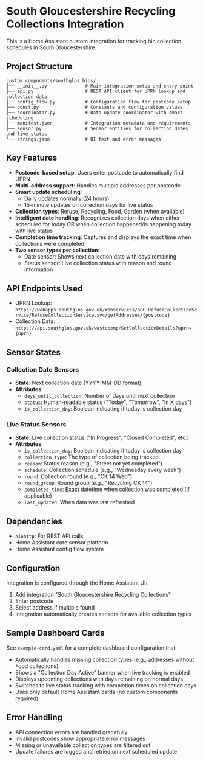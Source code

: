 # South Gloucestershire Recycling Collections Integration

This is a Home Assistant custom integration for tracking bin collection schedules in South Gloucestershire.

## Project Structure

```
custom_components/southglos_bins/
├── __init__.py              # Main integration setup and entry point
├── api.py                   # REST API client for UPRN lookup and collection data
├── config_flow.py           # Configuration flow for postcode setup
├── const.py                 # Constants and configuration values
├── coordinator.py           # Data update coordinator with smart scheduling
├── manifest.json            # Integration metadata and requirements
├── sensor.py                # Sensor entities for collection dates and live status
└── strings.json             # UI text and error messages
```

## Key Features

- **Postcode-based setup**: Users enter postcode to automatically find UPRN
- **Multi-address support**: Handles multiple addresses per postcode
- **Smart update scheduling**: 
  - Daily updates normally (24 hours)
  - 15-minute updates on collection days for live status
- **Collection types**: Refuse, Recycling, Food, Garden (when available)
- **Intelligent date handling**: Recognizes collection days when either scheduled for today OR when collection happened/is happening today with live status
- **Completion time tracking**: Captures and displays the exact time when collections were completed
- **Two sensor types per collection**:
  - Date sensor: Shows next collection date with days remaining
  - Status sensor: Live collection status with reason and round information

## API Endpoints Used

- UPRN Lookup: `https://webapps.southglos.gov.uk/Webservices/SGC.RefuseCollectionService/RefuseCollectionService.svc/getAddresses/{postcode}`
- Collection Data: `https://api.southglos.gov.uk/wastecomp/GetCollectionDetails?uprn={uprn}`

## Sensor States

### Collection Date Sensors
- **State**: Next collection date (YYYY-MM-DD format)
- **Attributes**:
  - `days_until_collection`: Number of days until next collection
  - `status`: Human-readable status ("Today", "Tomorrow", "In X days")
  - `is_collection_day`: Boolean indicating if today is collection day

### Live Status Sensors
- **State**: Live collection status ("In Progress", "Closed Completed", etc.)
- **Attributes**:
  - `is_collection_day`: Boolean indicating if today is collection day
  - `collection_type`: The type of collection being tracked
  - `reason`: Status reason (e.g., "Street not yet completed")
  - `schedule`: Collection schedule (e.g., "Wednesday every week")
  - `round`: Collection round (e.g., "CK 14 Wed")
  - `round_group`: Round group (e.g., "Recycling CK 14")
  - `completed_time`: Exact datetime when collection was completed (if applicable)
  - `last_updated`: When data was last refreshed

## Dependencies

- `aiohttp`: For REST API calls
- Home Assistant core sensor platform
- Home Assistant config flow system

## Configuration

Integration is configured through the Home Assistant UI:
1. Add integration "South Gloucestershire Recycling Collections"
2. Enter postcode
3. Select address if multiple found
4. Integration automatically creates sensors for available collection types

## Sample Dashboard Cards

See `example-card.yaml` for a complete dashboard configuration that:
- Automatically handles missing collection types (e.g., addresses without Food collections)
- Shows a "Collection Day Active" banner when live tracking is enabled
- Displays upcoming collections with days remaining on normal days
- Switches to live status tracking with completion times on collection days
- Uses only default Home Assistant cards (no custom components required)


## Error Handling

- API connection errors are handled gracefully
- Invalid postcodes show appropriate error messages
- Missing or unavailable collection types are filtered out
- Update failures are logged and retried on next scheduled update
